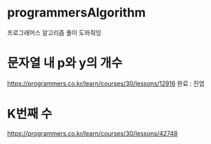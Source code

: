 # programmersAlgorithm

프로그래머스 알고리즘 풀이 도와줘잉

# 문자열 내 p와 y의 개수

https://programmers.co.kr/learn/courses/30/lessons/12916
완료 : 진엽

# K번째 수
https://programmers.co.kr/learn/courses/30/lessons/42748

